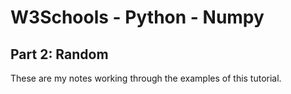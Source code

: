 # W3Schools - Python - Numpy
## Part 2: Random

These are my notes working through the examples of this tutorial.

